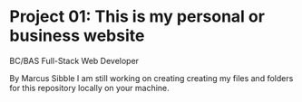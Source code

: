 # Project 01: This is my personal or business website

BC/BAS Full-Stack Web Developer 

By
Marcus Sibble
I am still working on creating creating my files and folders for this repository locally on your machine.

